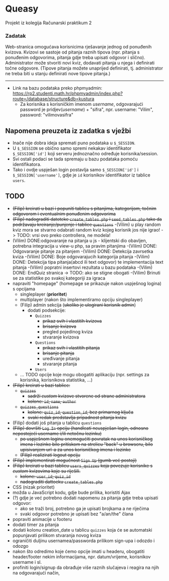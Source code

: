 # Queasy
Projekt iz kolegija Računarski praktikum 2

### Zadatak
Web-stranica omogućava korisnicima rješavanje jednog od ponuđenih kvizova. Kvizovi se sastoje od pitanja raznih tipova (npr. pitanja s ponuđenim odgovorima, pitanja gdje treba upisati odgovor i slično). Administrator može stvoriti novi kviz, dodavati pitanja u njega i definirati točne odgovore. (Tipove pitanja možete unaprijed definirati, tj. administrator ne treba biti u stanju definirati nove tipove pitanja.)

---
- Link na bazu podataka preko phpmyadmin: https://rp2.studenti.math.hr/phpmyadmin/index.php?route=/database/structure&db=kustura
  - Za korisnika s korisničkim imenom _username_, odgovarajući password je pridjev(_username_) + "sifra", npr. username: "Vilim", password: "vilimovasifra"

## Napomena preuzeta iz zadatka s vježbi
- Inače nije dobra ideja spremati puno podataka u `$_SESSION`.
- U `$_SESSION` se obično samo spremi nekakav identifikator `$_SESSION['id']` koji serveru jednoznačno određuje korisnika/session.
- Svi ostali podaci se tada spremaju u bazu podataka pomoću identifikatora.
- Tako i ovdje uspješan login postavlja samo `$_SESSION['id']` i `$_SESSION['username']`, gdje je `id` korisnikov identifikator iz tablice `users`.

## TODO
- ~~(Filip) kreirati u bazi i popuniti tablicu s pitanjima, kategorijom, točnim odgovorom i eventualnim ponuđenim odgovorima~~
- ~~(Filip) nadograditi datoteke `create_tables.php` i `seed_tables.php` tako da podržavaju kreiranje/punjenje i tablice `questions`~~
-(Vilim) u play random kviz mora se stvarno odabrati random kviz kojeg korisnik jos nije igrao! -> TODO: vrsi ovo preko controllera, ne modela!
- (Vilim) DONE:odgovaranje na pitanja u js - klijentski dio obavljen, potrebna integracija u view-u php, sa pravim pitanjima 
  -(Vilim) DONE: Odgovaranje pitanje za pitanjem 
  -(Vilim) DONE: Detekcija zavrsetka kviza 
  -(Vilim) DONE: Boje odgovarajucih kategorija pitanja
  -(Vilim) DONE: Detekcija tipa pitanja(abcd ili text odgovor) te implementacija text pitanja
  -(Vilim) popratni insertovi rezultata u bazu podataka
-(Vilim) DONE: EndQuiz stranica -> TODO: ako se stigne obogati
-(Vilim) Brinuti se za statistike po svakoj kategoriji za igraca
- napraviti "homepage" (homepage se prikazuje nakon uspješnog logina) s opcijama
  - singleplayer (**prioritet**)
  - multiplayer (nakon što implementiramo opciju singleplayer)
  - (Filip) admin sekcija (~~ukoliko je ulogirani korisnik admin~~)
    - dodati podsekcije:
      - `Quizzes`
        - ~~prikaz svih i vlastitih kvizova~~
        - ~~brisanje kvizova~~
        - pregled pojedinog kviza
        - stvaranje kvizova
      - `Questions`
        - ~~prikaz ~~svih~~ i vlastitih pitanja~~
        - ~~brisanje pitanja~~
        - uređivanje pitanja
        - stvaranje pitanja
      - `Users`
  - ... TODO opcije koje mogu obogatiti aplikaciju (npr. settings za korisnika, korisnikova statistika, ...)
- ~~(Filip) kreirati u bazi tablice:~~
  - ~~`quizzes`~~
    - ~~sadrži _custom_ kvizove stvorene od strane administratora~~
    - ~~kolone: `id`, `name`, `author`~~
  - ~~`quizzes_questions`~~
    - ~~kolone: `quiz_id`, `question_id`, bez primarnog ključa~~
    - ~~svaki redak predstavlja pripadnost pitanja kvizu~~
- (Filip) dodati još pitanja u tablicu `questions`
- ~~(Filip) dovršiti `Log In` opciju (handleati neuspješan login, odnosno nepostojeći username i/ili netočnu lozinku)~~
  - ~~po uspješnom loginu onemogućiti povratak na unos korisničkog imena i lozinke bilo pritiskom na strelicu "back" u browseru, bilo upisivanjem url-a za unos korisničkog imena i lozinke~~
  - ~~(Filip) realizirati logout opciju~~
- ~~(Filip) implementirati mogućnost `Sign Up` (gumb već postoji)~~
- ~~(Filip) kreirati u bazi tablicu `users_quizzes` koja povezuje korisnike s _custom_ kvizovima koje su riješili.~~
  - ~~kolone: `user_id`, `quiz_id`~~
  - ~~nadograditi dattoeku `create_tables.php`~~
- CSS (nizak prioritet)
- možda u JavaScript kodu, gdje bude prilika, koristiti Ajax
- (?) gdje je već potrebno dodati napomenu za pitanja gdje treba upisati odgovor:
  - ako se traži broj, potrebno ga je upisati brojkama a ne riječima
  - svaki odgovor potrebno je upisati bez "a/an/the" člana
- popraviti animacije u footeru
- dodati timer za pitanja
- dodati kolonu creation_date u tablicu `quizzes` koja će se automatski popunjavati prilikom stvaranja novog kviza
- ograničiti duljinu usernamea/passworda prilikom sign-upa i odozdo i odozgo
- nakon što odredimo koje ćemo opcije imati u headeru, obogatiti header/footer nekim informacijama, npr. datum/vrijeme, korisnikov username i sl.
- profiniti login/signup da obrađuje više raznih slučajeva i reagira na njih na odgovarajući način, 
